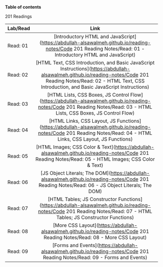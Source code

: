 
**Table of contents** 

201 Readings 

| Lab/Read        | Link       |
| ------------- |:-------------:|
| Read: 01      | [Introductory HTML and JavaScript](https://abdullah-alsawalmeh.github.io/reading-notes/Code 201 Reading Notes/Read: 01 - Introductory HTML and JavaScript)| 
| Read: 02      | [HTML Text, CSS Introduction, and Basic JavaScript Instructions](https://abdullah-alsawalmeh.github.io/reading-notes/Code 201 Reading Notes/Read: 02 - HTML Text, CSS Introduction, and Basic JavaScript Instructions)| 
| Read: 03      | [HTML Lists, CSS Boxes, JS Control Flow](https://abdullah-alsawalmeh.github.io/reading-notes/Code 201 Reading Notes/Read: 03 - HTML Lists, CSS Boxes, JS Control Flow)| 
| Read: 04      | [HTML Links, CSS Layout, JS Functions](https://abdullah-alsawalmeh.github.io/reading-notes/Code 201 Reading Notes/Read: 04 - HTML Links, CSS Layout, JS Functions)| 
| Read: 05      | [HTML Images; CSS Color & Text](https://abdullah-alsawalmeh.github.io/reading-notes/Code 201 Reading Notes/Read: 05 - HTML Images; CSS Color & Text)| 
| Read: 06      | [JS Object Literals; The DOM](https://abdullah-alsawalmeh.github.io/reading-notes/Code 201 Reading Notes/Read: 06 - JS Object Literals; The DOM)| 
| Read: 07      | [HTML Tables; JS Constructor Functions](https://abdullah-alsawalmeh.github.io/reading-notes/Code 201 Reading Notes/Read: 07 - HTML Tables; JS Constructor Functions)|
| Read: 08      | [More CSS Layout](https://abdullah-alsawalmeh.github.io/reading-notes/Code 201 Reading Notes/Read: 08 - More CSS Layout)|
| Read: 09      | [Forms and Events](https://abdullah-alsawalmeh.github.io/reading-notes/Code 201 Reading Notes/Read: 09 - Forms and Events)|















